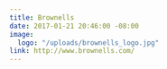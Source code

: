 ```yaml
---
title: Brownells
date: 2017-01-21 20:46:00 -08:00
image:
  logo: "/uploads/brownells_logo.jpg"
link: http://www.brownells.com/
---
```


